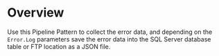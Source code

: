 # Overview

Use this Pipeline Pattern to collect the error data, and depending on the  `Error.Log` parameters save the error data into the SQL Server database table or FTP location as a JSON file.&#x20;





